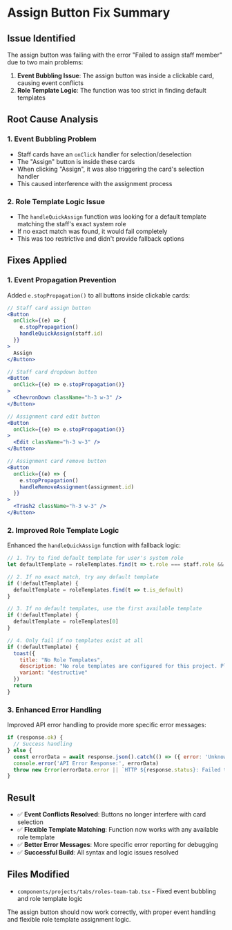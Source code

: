 # Assign Button Fix Summary

## Issue Identified
The assign button was failing with the error "Failed to assign staff member" due to two main problems:

1. **Event Bubbling Issue**: The assign button was inside a clickable card, causing event conflicts
2. **Role Template Logic**: The function was too strict in finding default templates

## Root Cause Analysis

### 1. Event Bubbling Problem
- Staff cards have an `onClick` handler for selection/deselection
- The "Assign" button is inside these cards
- When clicking "Assign", it was also triggering the card's selection handler
- This caused interference with the assignment process

### 2. Role Template Logic Issue
- The `handleQuickAssign` function was looking for a default template matching the staff's exact system role
- If no exact match was found, it would fail completely
- This was too restrictive and didn't provide fallback options

## Fixes Applied

### 1. Event Propagation Prevention
Added `e.stopPropagation()` to all buttons inside clickable cards:

```jsx
// Staff card assign button
<Button 
  onClick={(e) => {
    e.stopPropagation()
    handleQuickAssign(staff.id)
  }}
>
  Assign
</Button>

// Staff card dropdown button
<Button 
  onClick={(e) => e.stopPropagation()}
>
  <ChevronDown className="h-3 w-3" />
</Button>

// Assignment card edit button
<Button
  onClick={(e) => e.stopPropagation()}
>
  <Edit className="h-3 w-3" />
</Button>

// Assignment card remove button
<Button
  onClick={(e) => {
    e.stopPropagation()
    handleRemoveAssignment(assignment.id)
  }}
>
  <Trash2 className="h-3 w-3" />
</Button>
```

### 2. Improved Role Template Logic
Enhanced the `handleQuickAssign` function with fallback logic:

```jsx
// 1. Try to find default template for user's system role
let defaultTemplate = roleTemplates.find(t => t.role === staff.role && t.is_default)

// 2. If no exact match, try any default template
if (!defaultTemplate) {
  defaultTemplate = roleTemplates.find(t => t.is_default)
}

// 3. If no default templates, use the first available template
if (!defaultTemplate) {
  defaultTemplate = roleTemplates[0]
}

// 4. Only fail if no templates exist at all
if (!defaultTemplate) {
  toast({
    title: "No Role Templates",
    description: "No role templates are configured for this project. Please set up role templates first.",
    variant: "destructive"
  })
  return
}
```

### 3. Enhanced Error Handling
Improved API error handling to provide more specific error messages:

```jsx
if (response.ok) {
  // Success handling
} else {
  const errorData = await response.json().catch(() => ({ error: 'Unknown error' }))
  console.error('API Error Response:', errorData)
  throw new Error(errorData.error || `HTTP ${response.status}: Failed to assign staff member`)
}
```

## Result
- ✅ **Event Conflicts Resolved**: Buttons no longer interfere with card selection
- ✅ **Flexible Template Matching**: Function now works with any available role template
- ✅ **Better Error Messages**: More specific error reporting for debugging
- ✅ **Successful Build**: All syntax and logic issues resolved

## Files Modified
- `components/projects/tabs/roles-team-tab.tsx` - Fixed event bubbling and role template logic

The assign button should now work correctly, with proper event handling and flexible role template assignment logic.